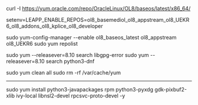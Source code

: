curl -I https://yum.oracle.com/repo/OracleLinux/OL8/baseos/latest/x86_64/

setenv=LEAPP_ENABLE_REPOS=ol8_basemediol_ol8_appstream_ol8_UEKR6_ol8_addons_ol8_kplice_ol8_developer

sudo yum-config-manager --enable ol8_baseos_latest ol8_appstream ol8_UEKR6
sudo yum repolist

sudo yum --releasever=8.10 search libgpg-error
sudo yum --releasever=8.10 search python3-dnf


sudo yum clean all
sudo rm -rf /var/cache/yum

-----------------

sudo yum install python3-javapackages rpm python3-pyxdg gdk-pixbuf2-xlib ivy-local libnsl2-devel rpcsvc-proto-devel -y


